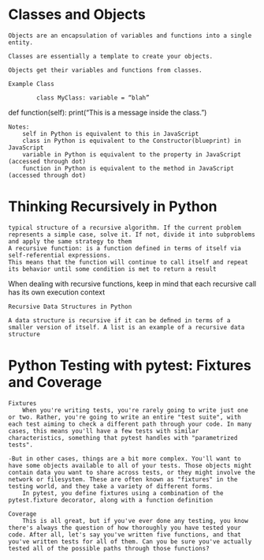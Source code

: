 # Classes and Objects

    Objects are an encapsulation of variables and functions into a single entity.

    Classes are essentially a template to create your objects.

    Objects get their variables and functions from classes.

    Example Class

            class MyClass: variable = “blah”

def function(self): print(“This is a message inside the class.”)

    Notes:
        self in Python is equivalent to this in JavaScript
        class in Python is equivalent to the Constructor(blueprint) in JavaScript
        variable in Python is equivalent to the property in JavaScript (accessed through dot)
        function in Python is equivalent to the method in JavaScript (accessed through dot)

# Thinking Recursively in Python

    typical structure of a recursive algorithm. If the current problem represents a simple case, solve it. If not, divide it into subproblems and apply the same strategy to them
    A recursive function: is a function defined in terms of itself via self-referential expressions.
    This means that the function will continue to call itself and repeat its behavior until some condition is met to return a result

When dealing with recursive functions, keep in mind that each recursive call has its own execution context

    Recursive Data Structures in Python

    A data structure is recursive if it can be deﬁned in terms of a smaller version of itself. A list is an example of a recursive data structure

# Python Testing with pytest: Fixtures and Coverage

    Fixtures
        When you're writing tests, you're rarely going to write just one or two. Rather, you're going to write an entire "test suite", with each test aiming to check a different path through your code. In many cases, this means you'll have a few tests with similar characteristics, something that pytest handles with "parametrized tests".

    -But in other cases, things are a bit more complex. You'll want to have some objects available to all of your tests. Those objects might contain data you want to share across tests, or they might involve the network or filesystem. These are often known as "fixtures" in the testing world, and they take a variety of different forms.
        In pytest, you define fixtures using a combination of the pytest.fixture decorator, along with a function definition

    Coverage
        This is all great, but if you've ever done any testing, you know there's always the question of how thoroughly you have tested your code. After all, let's say you've written five functions, and that you've written tests for all of them. Can you be sure you've actually tested all of the possible paths through those functions?
